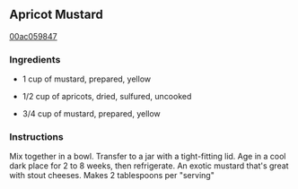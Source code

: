 ## Apricot Mustard

[00ac059847](https://recipeland.com/recipe/v/apricot-mustard-3329)

### Ingredients

 - 1 cup of mustard, prepared, yellow

 - 1/2 cup of apricots, dried, sulfured, uncooked

 - 3/4 cup of mustard, prepared, yellow

### Instructions

Mix together in a bowl. Transfer to a jar with a tight-fitting lid. Age in a cool dark place for 2 to 8 weeks, then refrigerate. An exotic mustard that's great with stout cheeses. Makes 2 tablespoons per "serving"